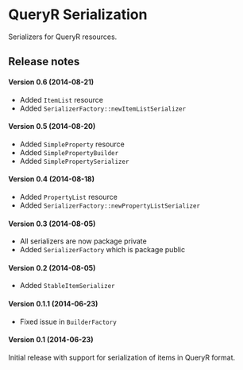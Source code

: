 # QueryR Serialization

Serializers for QueryR resources.

## Release notes

#### Version 0.6 (2014-08-21)

* Added `ItemList` resource
* Added `SerializerFactory::newItemListSerializer`

#### Version 0.5 (2014-08-20)

* Added `SimpleProperty` resource
* Added `SimplePropertyBuilder`
* Added `SimplePropertySerializer`

#### Version 0.4 (2014-08-18)

* Added `PropertyList` resource
* Added `SerializerFactory::newPropertyListSerializer`

#### Version 0.3 (2014-08-05)

* All serializers are now package private
* Added `SerializerFactory` which is package public

#### Version 0.2 (2014-08-05)

* Added `StableItemSerializer`

#### Version 0.1.1 (2014-06-23)

* Fixed issue in `BuilderFactory`

#### Version 0.1 (2014-06-23)

Initial release with support for serialization of items in QueryR format.
